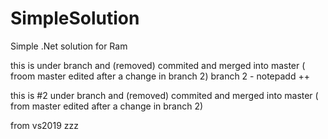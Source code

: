 # SimpleSolution
Simple .Net solution for Ram

 
 
this is under branch and (removed) commited and merged into master ( froom master edited after a change in branch 2) 
 branch 2 - notepadd ++ 
 
this is #2 under branch and (removed) commited and merged into master ( from master edited after a change in branch 2) 
 
from vs2019 
zzz
